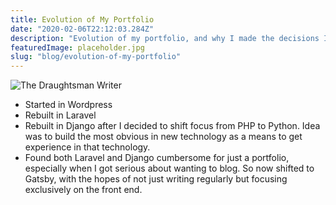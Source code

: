 ```yaml
---
title: Evolution of My Portfolio
date: "2020-02-06T22:12:03.284Z"
description: "Evolution of my portfolio, and why I made the decisions I did"
featuredImage: placeholder.jpg
slug: "blog/evolution-of-my-portfolio"
---
```


![The Draughtsman Writer](./draughtsman_writer.jpg)

- Started in Wordpress
- Rebuilt in Laravel
- Rebuilt in Django after I decided to shift focus from PHP to Python. Idea was to build the most obvious in new technology as a means to get experience in that technology.
- Found both Laravel and Django cumbersome for just a portfolio, especially when I got serious about wanting to blog. So now shifted to Gatsby, with the hopes of not just writing regularly but focusing exclusively on the front end.
